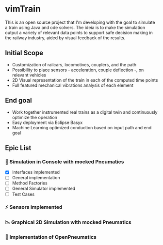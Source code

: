 # vimTrain
This is an open source project that I'm developing with the goal to simulate a train using Java and ode solvers. The ideia is to make the simulation output a variety of relevant data points to support safe decision making in the railway industry, aided by visual feedback of the results.

## Initial Scope

- Customization of railcars, locomotives, couplers, and the path
- Possibility to place sensors - acceleration, couple deflection -, on relevant vehicles
- 2D Visual representation of the train in each of the computed time points
- Full featured mechanical vibrations analysis of each element

## End goal

- Work together instrumented real trains as a digital twin and continuously optimize the operation
- Easy deployment via Eclipse Basyx
- Machine Learning optimized conduction based on input path and end goal

## Epic List

### 👾 Simulation in Console with mocked Pneumatics
- [X] Interfaces implemented
- [ ] General implementation
- [ ] Method Factories
- [ ] General Simulator implemented
- [ ] Test Cases

### ⚡ Sensors implemented

### 📉 Graphical 2D Simulation with mocked Pneumatics

### 💨 Implementation of OpenPneumatics